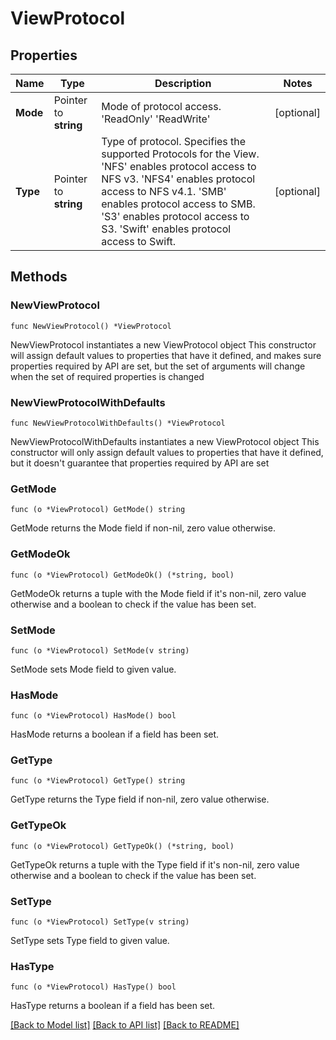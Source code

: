 # ViewProtocol

## Properties

Name | Type | Description | Notes
------------ | ------------- | ------------- | -------------
**Mode** | Pointer to **string** | Mode of protocol access.   &#39;ReadOnly&#39;   &#39;ReadWrite&#39; | [optional] 
**Type** | Pointer to **string** | Type of protocol. Specifies the supported Protocols for the View.   &#39;NFS&#39; enables protocol access to NFS v3.   &#39;NFS4&#39; enables protocol access to NFS v4.1.   &#39;SMB&#39; enables protocol access to SMB.   &#39;S3&#39; enables protocol access to S3.   &#39;Swift&#39; enables protocol access to Swift. | [optional] 

## Methods

### NewViewProtocol

`func NewViewProtocol() *ViewProtocol`

NewViewProtocol instantiates a new ViewProtocol object
This constructor will assign default values to properties that have it defined,
and makes sure properties required by API are set, but the set of arguments
will change when the set of required properties is changed

### NewViewProtocolWithDefaults

`func NewViewProtocolWithDefaults() *ViewProtocol`

NewViewProtocolWithDefaults instantiates a new ViewProtocol object
This constructor will only assign default values to properties that have it defined,
but it doesn't guarantee that properties required by API are set

### GetMode

`func (o *ViewProtocol) GetMode() string`

GetMode returns the Mode field if non-nil, zero value otherwise.

### GetModeOk

`func (o *ViewProtocol) GetModeOk() (*string, bool)`

GetModeOk returns a tuple with the Mode field if it's non-nil, zero value otherwise
and a boolean to check if the value has been set.

### SetMode

`func (o *ViewProtocol) SetMode(v string)`

SetMode sets Mode field to given value.

### HasMode

`func (o *ViewProtocol) HasMode() bool`

HasMode returns a boolean if a field has been set.

### GetType

`func (o *ViewProtocol) GetType() string`

GetType returns the Type field if non-nil, zero value otherwise.

### GetTypeOk

`func (o *ViewProtocol) GetTypeOk() (*string, bool)`

GetTypeOk returns a tuple with the Type field if it's non-nil, zero value otherwise
and a boolean to check if the value has been set.

### SetType

`func (o *ViewProtocol) SetType(v string)`

SetType sets Type field to given value.

### HasType

`func (o *ViewProtocol) HasType() bool`

HasType returns a boolean if a field has been set.


[[Back to Model list]](../README.md#documentation-for-models) [[Back to API list]](../README.md#documentation-for-api-endpoints) [[Back to README]](../README.md)


